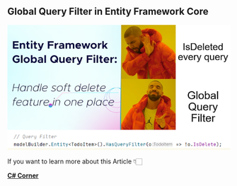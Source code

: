 ## Global Query Filter in Entity Framework Core

![picture alt](https://github.com/JayKrishnareddy/QueryFilterEFCore/blob/master/Frame-5-1.png "GlobalQueryFilter-EF Core")

If you want to learn more about this Article 👇🏻

[**C# Corner**](https://www.c-sharpcorner.com/article/did-you-hear-about-query-filters-in-entity-framework-core/ "C# Corner")

